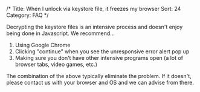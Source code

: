 /*
Title: When I unlock via keystore file, it freezes my browser
Sort: 24
Category: FAQ
*/

Decrypting the keystore files is an intensive process and doesn't enjoy being done in Javascript. We recommend...

1.  Using Google Chrome
2.  Clicking "continue" when you see the unresponsive error alert pop up
3.  Making sure you don't have other intensive programs open (a lot of browser tabs, video games, etc.)

The combination of the above typically eliminate the problem. If it doesn't, please contact us with your browser and OS and we can advise from there.

